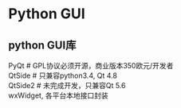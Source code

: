 # Python GUI



## python GUI库

PyQt # GPL协议必须开源，商业版本350欧元/开发者  
QtSide # 只兼容python3.4, Qt 4.8  
QtSide2 # 未完成开发，只兼容Qt 5.6  
wxWidget, 各平台本地接口封装  
